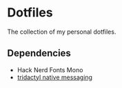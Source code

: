 Dotfiles
===

The collection of my personal dotfiles.

## Dependencies
- Hack Nerd Fonts Mono
- [tridactyl native messaging](https://github.com/tridactyl/tridactyl?tab=readme-ov-file#extra-features-through-native-messaging)
